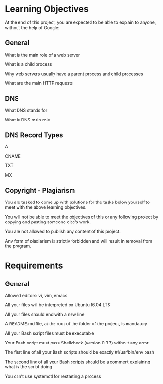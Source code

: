 # Learning Objectives
At the end of this project, you are expected to be able to explain to anyone, without the help of Google:

## General
What is the main role of a web server

What is a child process

Why web servers usually have a parent process and child processes

What are the main HTTP requests

## DNS
What DNS stands for

What is DNS main role

## DNS Record Types
A

CNAME

TXT

MX

## Copyright - Plagiarism
You are tasked to come up with solutions for the tasks below yourself to meet with the above learning objectives.

You will not be able to meet the objectives of this or any following project by copying and pasting someone else’s work.

You are not allowed to publish any content of this project.

Any form of plagiarism is strictly forbidden and will result in removal from the program.

# Requirements
## General
Allowed editors: vi, vim, emacs

All your files will be interpreted on Ubuntu 16.04 LTS

All your files should end with a new line

A README.md file, at the root of the folder of the project, is mandatory

All your Bash script files must be executable

Your Bash script must pass Shellcheck (version 0.3.7) without any error

The first line of all your Bash scripts should be exactly #!/usr/bin/env bash

The second line of all your Bash scripts should be a comment explaining what is the script doing

You can’t use systemctl for restarting a process
